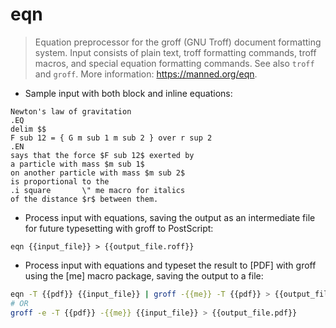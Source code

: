# eqn

> Equation preprocessor for the groff (GNU Troff) document formatting system.
> Input consists of plain text, troff formatting commands, troff macros, and special equation formatting commands.
> See also `troff` and `groff`.
> More information: <https://manned.org/eqn>.

- Sample input with both block and inline equations:

```troff
Newton's law of gravitation
.EQ
delim $$
F sub 12 = { G m sub 1 m sub 2 } over r sup 2
.EN
says that the force $F sub 12$ exerted by
a particle with mass $m sub 1$
on another particle with mass $m sub 2$
is proportional to the
.i square       \" me macro for italics
of the distance $r$ between them.
```

- Process input with equations, saving the output as an intermediate file
  for future typesetting with groff to PostScript:

`eqn {{input_file}} > {{output_file.roff}}`

- Process input with equations and typeset the result to [PDF] with groff
  using the [me] macro package, saving the output to a file:

```bash
eqn -T {{pdf}} {{input_file}} | groff -{{me}} -T {{pdf}} > {{output_file.pdf}}
# OR
groff -e -T {{pdf}} -{{me}} {{input_file}} > {{output_file.pdf}}
```
